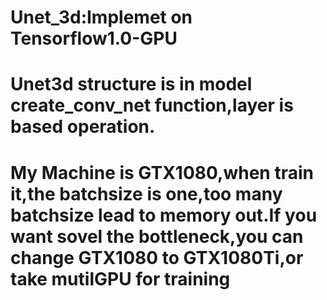 # Unet_3d:Implemet on Tensorflow1.0-GPU
# Unet3d structure is in model create_conv_net function,layer is based operation.
# My Machine is GTX1080,when train it,the batchsize is one,too many batchsize lead to memory out.If you want sovel the bottleneck,you can change GTX1080 to GTX1080Ti,or take mutilGPU for training
